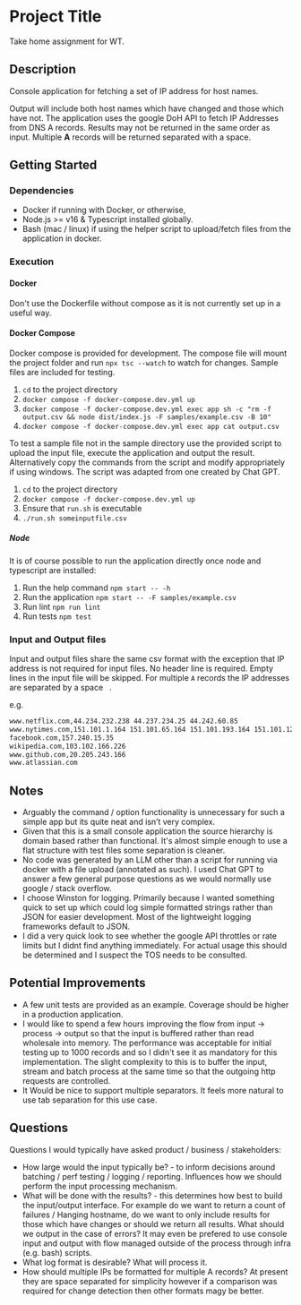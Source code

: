 # Project Title

Take home assignment for WT.

## Description

Console application for fetching a set of IP address for host names.

Output will include both host names which have changed and those which have not. The application uses the google DoH API to fetch IP Addresses from DNS A records. Results may not be returned in the same order as input. Multiple **A** records will be returned separated with a space.

## Getting Started

### Dependencies

* Docker if running with Docker, or otherwise, 
* Node.js >= v16 & Typescript installed globally.
* Bash (mac / linux) if using the helper script to upload/fetch files from the application in docker.

### Execution

#### Docker

Don't use the Dockerfile without compose as it is not currently set up in a useful way.

#### Docker Compose

Docker compose is provided for development. The compose file will mount the project folder and run `npx tsc --watch` to watch for changes. Sample files are included for testing.

1. `cd` to the project directory
2. `docker compose -f docker-compose.dev.yml up`
3. `docker compose -f docker-compose.dev.yml exec app sh -c "rm -f output.csv && node dist/index.js -F samples/example.csv -B 10"`
4. `docker compose -f docker-compose.dev.yml exec app cat output.csv`

To test a sample file not in the sample directory use the provided script to upload the input file, execute the application and output the result. Alternatively copy the commands from the script and modify appropriately if using windows. The script was adapted from one created by Chat GPT.

1. `cd` to the project directory
2. `docker compose -f docker-compose.dev.yml up`
3. Ensure that `run.sh` is executable
4. `./run.sh someinputfile.csv`

##### Node

It is of course possible to run the application directly once node and typescript are installed:

1. Run the help command `npm start -- -h`
2. Run the application `npm start -- -F samples/example.csv`
3. Run lint `npm run lint`
4. Run tests `npm test`

### Input and Output files

Input and output files share the same csv format with the exception that IP address is not required for input files. No header line is required. Empty lines in the input file will be skipped. For multiple `A` records the IP addresses are separated by a space ` `.

e.g. 

```www.twitter.com,104.244.42.1 104.244.42.65 104.244.42.193 104.244.42.129
www.netflix.com,44.234.232.238 44.237.234.25 44.242.60.85
www.nytimes.com,151.101.1.164 151.101.65.164 151.101.193.164 151.101.129.164
facebook.com,157.240.15.35
wikipedia.com,103.102.166.226
www.github.com,20.205.243.166
www.atlassian.com
```


## Notes

* Arguably the command / option functionality is unnecessary for such a simple app but its quite neat and isn’t very complex.
* Given that this is a small console application the source hierarchy is domain based rather than functional. It's almost simple enough to use a flat structure with test files some separation is cleaner.
* No code was generated by an LLM other than a script for running via docker with a file upload (annotated as such). I used Chat GPT to answer a few general purpose questions as we would normally use google / stack overflow.
* I choose Winston for logging. Primarily because I wanted something quick to set up which could log simple formatted strings rather than JSON for easier development. Most of the lightweight logging frameworks default to JSON.
* I did a very quick look to see whether the google API throttles or rate limits but I didnt find anything immediately. For actual usage this should be determined and I suspect the TOS needs to be consulted.

## Potential Improvements

* A few unit tests are provided as an example. Coverage should be higher in a production application.
* I would like to spend a few hours improving the flow from input -> process -> output so that the input is buffered rather than read wholesale into memory. The performance was acceptable for initial testing up to 1000 records and so I didn't see it as mandatory for this implementation. The slight complexity to this is to buffer the input, stream and batch process at the same time so that the outgoing http requests are controlled.
* It Would be nice to support multiple separators. It feels more natural to use tab separation for this use case.

## Questions

Questions I would typically have asked product / business / stakeholders:

* How large would the input typically be? - to inform decisions around batching / perf testing / logging / reporting. Influences how we should perform the input processing mechanism.
* What will be done with the results? - this determines how best to build the input/output interface. For example do we want to return a count of failures / Hanging hostname, do we want to only include results for those which have changes or should we return all results. What should we output in the case of errors? It may even be prefered to use console input and output with flow managed outside of the process through infra (e.g. bash) scripts.
* What log format is desirable? What will process it.
* How should multiple IPs be formatted for multiple A records? At present they are space separated for simplicity however if a comparison was required for change detection then other formats magy be better.

